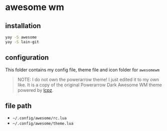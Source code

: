 # awesome wm

## installation

```bash
yay -S awesome
yay -S lain-git
```

## configuration

This folder contains my config file, theme file and icon folder for `awesomewm`

> NOTE: I do not own the powerarrow theme! I just edited it to my own like. It
> is a copy of the original Powerarrow Dark Awesome WM theme powered by
> [lcpz](www.github.com/lcpz).

## file path

- `~/.config/awesome/rc.lua`
- `~/.config/awesome/theme.lua`
